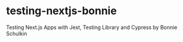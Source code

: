 # testing-nextjs-bonnie
Testing Next.js Apps with Jest, Testing Library and Cypress by Bonnie Schulkin
